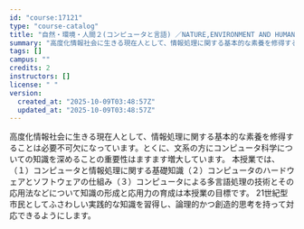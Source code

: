 ```yaml
---
id: "course:17121"
type: "course-catalog"
title: "自然・環境・人間２(コンピュータと言語) ／NATURE,ENVIRONMENT AND HUMANITY2(COMPUTER AND LANGUAGE)"
summary: "高度化情報社会に生きる現在人として、情報処理に関する基本的な素養を修得することは必要不可欠になっています。とくに、文系の方にコンピュータ科学についての知識を深めることの重要性はますます増大しています。 本授業では、（１）コンピュータと情報処…"
tags: []
campus: ""
credits: 2
instructors: []
license: " "
version:
  created_at: "2025-10-09T03:48:57Z"
  updated_at: "2025-10-09T03:48:57Z"
---
```


高度化情報社会に生きる現在人として、情報処理に関する基本的な素養を修得することは必要不可欠になっています。とくに、文系の方にコンピュータ科学についての知識を深めることの重要性はますます増大しています。 本授業では、（１）コンピュータと情報処理に関する基礎知識（２）コンピュータのハードウェアとソフトウェアの仕組み（３）コンピュータによる多言語処理の技術とその応用法などについて知識の形成と応用力の育成は本授業の目標です。 21世紀型市民としてふさわしい実践的な知識を習得し、論理的かつ創造的思考を持って対応できるようにします。
